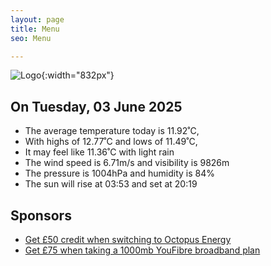 ```yaml
---
layout: page
title: Menu
seo: Menu

---
```


![Logo](/images/logo.jpg){:width="832px"}

<!-- weather_marker starts -->
## On Tuesday, 03 June 2025

- The average temperature today is 11.92˚C,
- With highs of 12.77˚C and lows of 11.49˚C,
- It may feel like 11.36˚C with light rain
- The wind speed is 6.71m/s and visibility is 9826m
- The pressure is 1004hPa and humidity is 84%
- The sun will rise at 03:53 and set at 20:19

<!-- weather_marker ends -->

## Sponsors

- [Get £50 credit when switching to Octopus Energy](https://bit.ly/3oD1nnS)
- [Get £75 when taking a 1000mb YouFibre broadband plan](https://aklam.io/91zWhU?)
